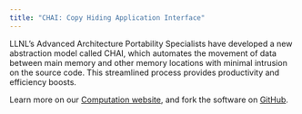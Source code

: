 ```yaml
---
title: "CHAI: Copy Hiding Application Interface"
---
```


LLNL’s Advanced Architecture Portability Specialists have developed a new abstraction model called CHAI, which automates the movement of data between main memory and other memory locations with minimal intrusion on the source code. This streamlined process provides productivity and efficiency boosts.

Learn more on our [Computation website](https://computation.llnl.gov/projects/chai-copy-hiding-application-interface), and fork the software on [GitHub](https://github.com/LLNL/CHAI).
